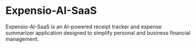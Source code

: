 # Expensio-AI-SaaS
Expensio-AI-SaaS is an AI-powered receipt tracker and expense summarizer application designed to simplify personal and business financial management.
